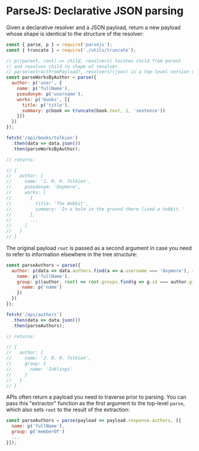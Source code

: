 # ParseJS: Declarative JSON parsing

Given a declarative resolver and a JSON payload, return a new payload whose shape is identical to the structure of the resolver:
```js
const { parse, p } = require('parsejs');
const { truncate } = require('./utils/truncate');

// p((parent, root) => child, resolvers) locates child from parent
// and resolves child to shape of resolver.
// parse(extractFromPayload?, resolvers)(json) is a top-level version of p.
const parseWorksByAuthor = parse({
  author: p('user', {
    name: p('fullName'),
    pseudonym: p('username'),
    works: p('books', [{
      title: p('title'),
      summary: p(book => truncate(book.text, 1, 'sentence'))
    }])
  })
});

fetch('/api/books/tolkien')
  .then(data => data.json())
  .then(parseWorksByAuthor);

// returns:

// {
//   author: {
//     name: 'J. R. R. Tolkien',
//     pseudonym: 'Oxymore',
//     works: [
//       {
//         title: 'The Hobbit',
//         summary: 'In a hole in the ground there lived a hobbit.'
//       },
//       ...
//     ]
//   }
// }
```
The original payload `root` is passed as a second argument in case you need to refer to information elsewhere in the tree structure:

```js
const parseAuthors = parse({
  author: p(data => data.authors.find(a => a.username === 'Oxymore'), {
    name: p('fullName'),
    group: p((author, root) => root.groups.find(g => g.id === author.groupId), {
      name: p('name')
    })
  })
});

fetch('/api/authors')
  .then(data => data.json())
  .then(parseAuthors);

// returns:

// {
//   author: {
//     name: 'J. R. R. Tolkien',
//     group: {
//       name: 'Inklings'
//     }
//   }
// }
```

APIs often return a payload you need to traverse prior to parsing. You can pass this "extractor" function as the first argument to the top-level `parse`, which also sets `root` to the result of the extraction:

```js
const parseAuthors = parse(payload => payload.response.authors, [{
  name: p('fullName'),
  group: p('memberOf')
  ...
}]);
```